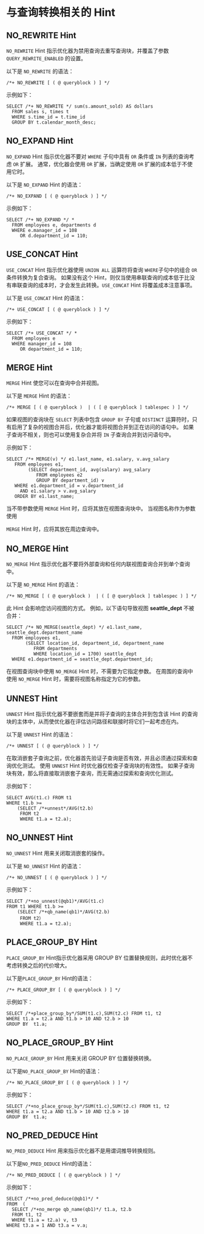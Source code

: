 与查询转换相关的 Hint 
==================================



NO_REWRITE Hint 
---------------------------

`NO_REWRITE` Hint 指示优化器为禁用查询去重写查询块，并覆盖了参数 `QUERY_REWRITE_ENABLED` 的设置。

以下是 `NO_REWRITE` 的语法：

    /*+ NO_REWRITE [ ( @ queryblock ) ] */



示例如下：

    SELECT /*+ NO_REWRITE */ sum(s.amount_sold) AS dollars
      FROM sales s, times t
      WHERE s.time_id = t.time_id
      GROUP BY t.calendar_month_desc;



NO_EXPAND Hint 
--------------------------

`NO_EXPAND` Hint 指示优化器不要对 `WHERE` 子句中具有 `OR` 条件或 `IN` 列表的查询考虑 `OR` 扩展。 通常，优化器会使用 `OR` 扩展，当确定使用 `OR` 扩展的成本低于不使用它时。

以下是 `NO_EXPAND` Hint 的语法：

    /*+ NO_EXPAND [ ( @ queryblock ) ] */



示例如下：

    SELECT /*+ NO_EXPAND */ *
      FROM employees e, departments d
      WHERE e.manager_id = 108
         OR d.department_id = 110;



USE_CONCAT Hint 
---------------------------

`USE_CONCAT` Hint 指示优化器使用 `UNION ALL` 运算符将查询 `WHERE`子句中的组合 `OR` 条件转换为复合查询。 如果没有这个 Hint，则仅当使用串联查询的成本低于比没有串联查询的成本时，才会发生此转换。`USE_CONCAT` Hint 将覆盖成本注意事项。

以下是 `USE_CONCAT` Hint 的语法：

    /*+ USE_CONCAT [ ( @ queryblock ) ] */



示例如下：

    SELECT /*+ USE_CONCAT */ *
      FROM employees e
      WHERE manager_id = 108
         OR department_id = 110;



MERGE Hint 
----------------------

`MERGE` Hint 使您可以在查询中合并视图。

以下是 `MERGE` Hint 的语法：

    /*+ MERGE [ ( @ queryblock )  | ( [ @ queryblock ] tablespec ) ] */



如果视图的查询块在 `SELECT` 列表中包含 `GROUP BY` 子句或 `DISTINCT` 运算符时，只有启用了复杂的视图合并后，优化器才能将视图合并到正在访问的语句中。 如果子查询不相关，则也可以使用复杂合并将 `IN` 子查询合并到访问语句中。

示例如下：

    SELECT /*+ MERGE(v) */ e1.last_name, e1.salary, v.avg_salary
       FROM employees e1,
            (SELECT department_id, avg(salary) avg_salary 
               FROM employees e2
               GROUP BY department_id) v 
       WHERE e1.department_id = v.department_id
         AND e1.salary > v.avg_salary
       ORDER BY e1.last_name;



当不带参数使用 `MERGE` Hint 时，应将其放在视图查询块中。 当视图名称作为参数使用 

`MERGE` Hint 时，应将其放在周边查询中。

NO_MERGE Hint 
-------------------------

`NO_MERGE` Hint 指示优化器不要将外部查询和任何内联视图查询合并到单个查询中。

以下是 `NO_MERGE` Hint 的语法：

    /*+ NO_MERGE [ ( @ queryblock )  | ( [ @ queryblock ] tablespec ) ] */



此 Hint 会影响您访问视图的方式。 例如，以下语句导致视图 **seattle_dept** 不被合并：

    SELECT /*+ NO_MERGE(seattle_dept) */ e1.last_name, seattle_dept.department_name
      FROM employees e1,
           (SELECT location_id, department_id, department_name
              FROM departments
              WHERE location_id = 1700) seattle_dept
      WHERE e1.department_id = seattle_dept.department_id;



在视图查询块中使用 `NO_MERGE` Hint 时，不需要为它指定参数。 在周围的查询中使用 `NO_MERGE` Hint 时，需要将视图名称指定为它的参数。

UNNEST Hint 
-----------------------

`UNNEST` Hint 指示优化器不要嵌套而是并将子查询的主体合并到包含该 Hint 的查询块的主体中，从而使优化器在评估访问路径和联接时将它们一起考虑在内。

以下是 `UNNEST` Hint 的语法：

    /*+ UNNEST [ ( @ queryblock ) ] */



在取消嵌套子查询之前，优化器首先验证子查询是否有效，并且必须通过探索和查询优化测试。 使用 `UNNEST` Hint 时优化器仅检查子查询块的有效性。 如果子查询块有效，那么将直接取消嵌套子查询，而无需通过探索和查询优化测试。

示例如下：

    SELECT AVG(t1.c) FROM t1 
    WHERE t1.b >= 
        (SELECT /*+unnest*/AVG(t2.b) 
         FROM t2
         WHERE t1.a = t2.a);



NO_UNNEST Hint 
--------------------------

`NO_UNNEST` Hint 用来关闭取消嵌套的操作。

以下是 `NO_UNNEST` Hint 的语法：

    /*+ NO_UNNEST [ ( @ queryblock ) ] */



示例如下：

    SELECT /*+no_unnest(@qb1)*/AVG(t1.c) 
    FROM t1 WHERE t1.b >= 
        (SELECT /*+qb_name(qb1)*/AVG(t2.b) 
         FROM t2） 
         WHERE t1.a = t2.a);



PLACE_GROUP_BY Hint 
-------------------------------

`PLACE_GROUP_BY` Hint指示优化器采用 GROUP BY 位置替换规则，此时优化器不考虑转换之后的代价增大。

以下是`PLACE_GROUP_BY` Hint的语法：

    /*+ PLACE_GROUP_BY [ ( @ queryblock ) ] */



示例如下：

    SELECT /*+place_group_by*/SUM(t1.c),SUM(t2.c) FROM t1, t2
    WHERE t1.a = t2.a AND t1.b > 10 AND t2.b > 10
    GROUP BY  t1.a;



NO_PLACE_GROUP_BY Hint 
----------------------------------

`NO_PLACE_GROUP_BY` Hint 用来关闭 GROUP BY 位置替换转换。

以下是`NO_PLACE_GROUP_BY` Hint的语法：

    /*+ NO_PLACE_GROUP_BY [ ( @ queryblock ) ] */



示例如下：

    SELECT /*+no_place_group_by*/SUM(t1.c),SUM(t2.c) FROM t1, t2
    WHERE t1.a = t2.a AND t1.b > 10 AND t2.b > 10
    GROUP BY  t1.a;



NO_PRED_DEDUCE Hint 
-------------------------------

`NO_PRED_DEDUCE` Hint 用来指示优化器不是用谓词推导转换规则。

以下是`NO_PRED_DEDUCE` Hint的语法：

    /*+ NO_PRED_DEDUCE [ ( @ queryblock ) ] */



示例如下：

    SELECT /*+no_pred_deduce(@qb1)*/ * 
    FROM  (
      SELECT /*+no_merge qb_name(qb1)*/ t1.a, t2.b 
      FROM t1, t2 
      WHERE t1.a = t2.a) v, t3 
    WHERE t3.a = 1 AND t3.a = v.a;


